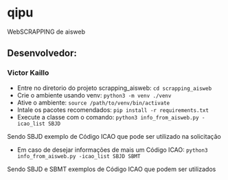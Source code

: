 # qipu
WebSCRAPPING de aisweb

## Desenvolvedor:
### Victor Kaillo
- Entre no diretorio do projeto scrapping_aisweb:
```cd scrapping_aisweb```
- Crie o ambiente usando venv:
```python3 -m venv ./venv```
- Ative o ambiente:
```source /path/to/venv/bin/activate```
- Intale os pacotes recomendados:
```pip install -r requirements.txt```
- Execute a classe com o comando:
```python3 info_from_aisweb.py -icao_list SBJD```

Sendo SBJD exemplo de Código ICAO que pode ser utilizado na solicitação

- Em caso de desejar informações de mais um Código ICAO:
```python3 info_from_aisweb.py -icao_list SBJD SBMT```

Sendo SBJD e SBMT exemplos de Código ICAO que podem ser utilizados

